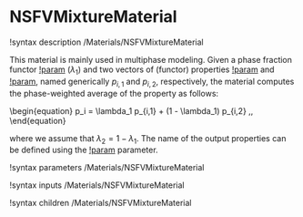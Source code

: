# NSFVMixtureMaterial

!syntax description /Materials/NSFVMixtureMaterial

This material is mainly used in multiphase modeling.
Given a phase fraction functor [!param](/Materials/NSFVMixtureMaterial/phase_1_fraction) ($\lambda_1$)
and two vectors of (functor) properties [!param](/Materials/NSFVMixtureMaterial/phase_1_names) and
[!param](/Materials/NSFVMixtureMaterial/phase_2_names), named generically $p_{i,1}$ and $p_{i,2}$, respectively,
the material computes the phase-weighted average of the property as follows:

\begin{equation}
p_i = \lambda_1 p_{i,1} + (1 - \lambda_1) p_{i,2} \,,
\end{equation}

where we assume that $\lambda_2 = 1 - \lambda_1$.
The name of the output properties can be defined using the [!param](/Materials/NSFVMixtureMaterial/prop_names) parameter.

!syntax parameters /Materials/NSFVMixtureMaterial

!syntax inputs /Materials/NSFVMixtureMaterial

!syntax children /Materials/NSFVMixtureMaterial
